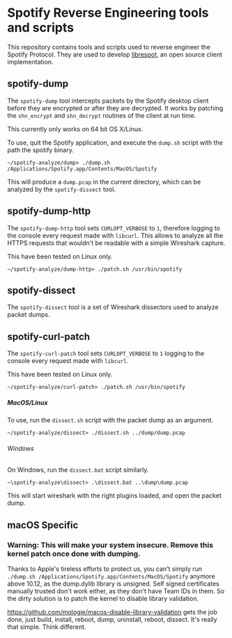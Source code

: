 # Spotify Reverse Engineering tools and scripts
This repository contains tools and scripts used to reverse engineer the Spotify Protocol.
They are used to develop [librespot](https://github.com/plietar/librespot), an open source client implementation.

## spotify-dump
The `spotify-dump` tool intercepts packets by the Spotify desktop client before they are encrypted or after they are decrypted.
It works by patching the `shn_encrypt` and `shn_decrypt` routines of the client at run time.

This currently only works on 64 bit OS X/Linux.

To use, quit the Spotify application, and execute the `dump.sh` script with the path the spotify binary.

```
~/spotify-analyze/dump> ./dump.sh /Applications/Spotify.app/Contents/MacOS/Spotify
```

This will produce a `dump.pcap` in the current directory, which can be analyzed by the `spotify-dissect` tool.

## spotify-dump-http
The `spotify-dump-http` tool sets `CURLOPT_VERBOSE` to `1`, therefore logging to the console every request made with `libcurl`. This allows to analyze all the HTTPS requests that wouldn't be readable with a simple Wireshark capture.

This have been tested on Linux only.

```
~/spotify-analyze/dump-http> ./patch.sh /usr/bin/spotify
```

## spotify-dissect
The `spotify-dissect` tool is a set of Wireshark dissectors used to analyze packet dumps.

## spotify-curl-patch
The `spotify-curl-patch` tool sets `CURLOPT_VERBOSE` to `1` logging to the console every request made with `libcurl`.

This have been tested on Linux only.

```
~/spotify-analyze/curl-patch> ./patch.sh /usr/bin/spotify
```

##### MacOS/Linux
To use, run the `dissect.sh` script with the packet dump as an argument.

```
~/spotify-analyze/dissect> ./dissect.sh ../dump/dump.pcap
```

###### Windows
On Windows, run the `dissect.bat` script similarly.

```
~\spotify-analyze\dissect> .\dissect.bat ..\dump\dump.pcap
```

This will start wireshark with the right plugins loaded, and open the packet dump.

## macOS Specific

### Warning: This will make your system insecure. Remove this kernel patch once done with dumping.

Thanks to Apple's tireless efforts to protect us, you can't simply run `./dump.sh /Applications/Spotify.app/Contents/MacOS/Spotify` anymore above 10.12, as the dump.dylib library is unsigned. Self signed certificates manually trusted don't work either, as they don't have Team IDs in them. So the dirty solution is to patch the kernel to disable library validation.

https://github.com/mologie/macos-disable-library-validation gets the job done, just build, install, reboot, dump, uninstall, reboot, dissect. It's really that simple. Think different.
